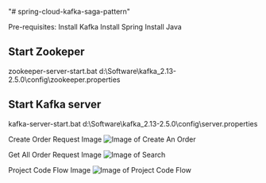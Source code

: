 "# spring-cloud-kafka-saga-pattern" 

Pre-requisites:
Install Kafka
Install Spring
Install Java

Start Zookeper 
--------------

zookeeper-server-start.bat d:\Software\kafka_2.13-2.5.0\config\zookeeper.properties


Start Kafka server
------------------

kafka-server-start.bat d:\Software\kafka_2.13-2.5.0\config\server.properties



Create Order Request Image
![Image of Create An Order](https://github.com/someshbhardwaj/spring-cloud-kafka-saga-pattern/blob/master/images/CreateOrder.png)

Get All Order Request Image
![Image of Search](https://github.com/someshbhardwaj/spring-cloud-kafka-saga-pattern/blob/master/images/GetAll_Orders.png)

 Project Code Flow Image
![Image of Project Code Flow](https://github.com/someshbhardwaj/spring-cloud-kafka-saga-pattern/blob/master/images/Code_Flow.png)
